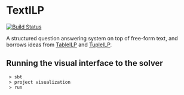 # TextILP 

[![Build Status](https://semaphoreci.com/api/v1/projects/dd7abcce-228d-413e-bb54-360edabef082/1063334/badge.svg)](https://semaphoreci.com/allenai/textilp) 

A structured question answering system on top of free-form text, and borrows ideas from [TableILP](ai2-website.s3.amazonaws.com/publications/tableilp_ijcai_2016.pdf) and [TupleILP](?). 


## Running the visual interface to the solver 
```
 > sbt 
 > project visualization 
 > run 
```

